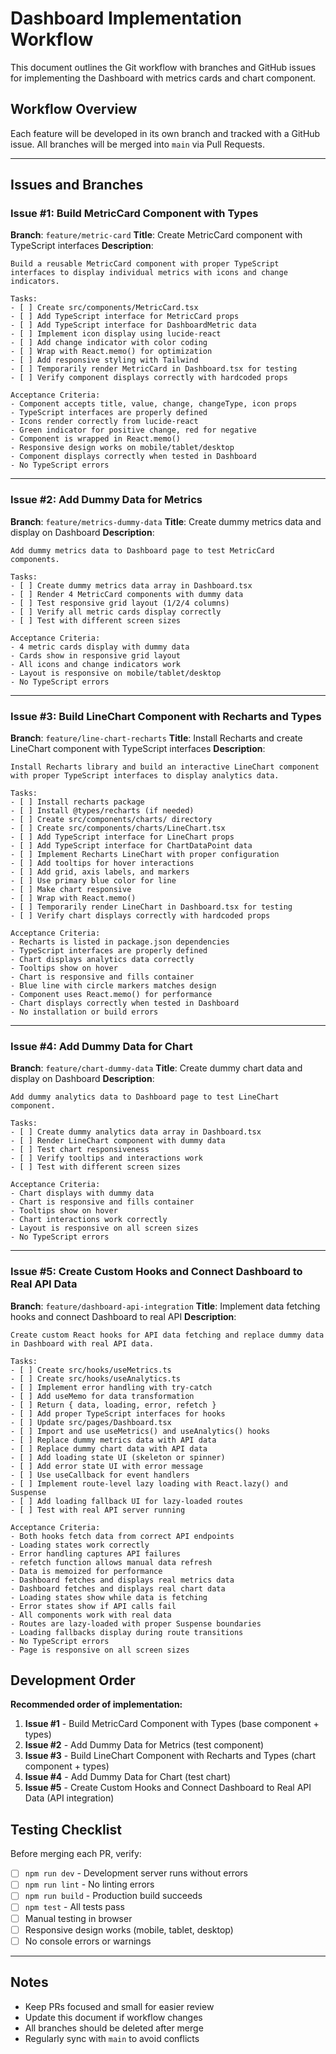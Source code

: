 # Dashboard Implementation Workflow

This document outlines the Git workflow with branches and GitHub issues for implementing the Dashboard with metrics cards and chart component.

## Workflow Overview

Each feature will be developed in its own branch and tracked with a GitHub issue. All branches will be merged into `main` via Pull Requests.

---

## Issues and Branches

### Issue #1: Build MetricCard Component with Types

**Branch**: `feature/metric-card`
**Title**: Create MetricCard component with TypeScript interfaces
**Description**:

```
Build a reusable MetricCard component with proper TypeScript interfaces to display individual metrics with icons and change indicators.

Tasks:
- [ ] Create src/components/MetricCard.tsx
- [ ] Add TypeScript interface for MetricCard props
- [ ] Add TypeScript interface for DashboardMetric data
- [ ] Implement icon display using lucide-react
- [ ] Add change indicator with color coding
- [ ] Wrap with React.memo() for optimization
- [ ] Add responsive styling with Tailwind
- [ ] Temporarily render MetricCard in Dashboard.tsx for testing
- [ ] Verify component displays correctly with hardcoded props

Acceptance Criteria:
- Component accepts title, value, change, changeType, icon props
- TypeScript interfaces are properly defined
- Icons render correctly from lucide-react
- Green indicator for positive change, red for negative
- Component is wrapped in React.memo()
- Responsive design works on mobile/tablet/desktop
- Component displays correctly when tested in Dashboard
- No TypeScript errors
```

---

### Issue #2: Add Dummy Data for Metrics

**Branch**: `feature/metrics-dummy-data`
**Title**: Create dummy metrics data and display on Dashboard
**Description**:

```
Add dummy metrics data to Dashboard page to test MetricCard components.

Tasks:
- [ ] Create dummy metrics data array in Dashboard.tsx
- [ ] Render 4 MetricCard components with dummy data
- [ ] Test responsive grid layout (1/2/4 columns)
- [ ] Verify all metric cards display correctly
- [ ] Test with different screen sizes

Acceptance Criteria:
- 4 metric cards display with dummy data
- Cards show in responsive grid layout
- All icons and change indicators work
- Layout is responsive on mobile/tablet/desktop
- No TypeScript errors
```

---

### Issue #3: Build LineChart Component with Recharts and Types

**Branch**: `feature/line-chart-recharts`
**Title**: Install Recharts and create LineChart component with TypeScript interfaces
**Description**:

```
Install Recharts library and build an interactive LineChart component with proper TypeScript interfaces to display analytics data.

Tasks:
- [ ] Install recharts package
- [ ] Install @types/recharts (if needed)
- [ ] Create src/components/charts/ directory
- [ ] Create src/components/charts/LineChart.tsx
- [ ] Add TypeScript interface for LineChart props
- [ ] Add TypeScript interface for ChartDataPoint data
- [ ] Implement Recharts LineChart with proper configuration
- [ ] Add tooltips for hover interactions
- [ ] Add grid, axis labels, and markers
- [ ] Use primary blue color for line
- [ ] Make chart responsive
- [ ] Wrap with React.memo()
- [ ] Temporarily render LineChart in Dashboard.tsx for testing
- [ ] Verify chart displays correctly with hardcoded props

Acceptance Criteria:
- Recharts is listed in package.json dependencies
- TypeScript interfaces are properly defined
- Chart displays analytics data correctly
- Tooltips show on hover
- Chart is responsive and fills container
- Blue line with circle markers matches design
- Component uses React.memo() for performance
- Chart displays correctly when tested in Dashboard
- No installation or build errors
```

---

### Issue #4: Add Dummy Data for Chart

**Branch**: `feature/chart-dummy-data`
**Title**: Create dummy chart data and display on Dashboard
**Description**:

```
Add dummy analytics data to Dashboard page to test LineChart component.

Tasks:
- [ ] Create dummy analytics data array in Dashboard.tsx
- [ ] Render LineChart component with dummy data
- [ ] Test chart responsiveness
- [ ] Verify tooltips and interactions work
- [ ] Test with different screen sizes

Acceptance Criteria:
- Chart displays with dummy data
- Chart is responsive and fills container
- Tooltips show on hover
- Chart interactions work correctly
- Layout is responsive on all screen sizes
- No TypeScript errors
```

---

### Issue #5: Create Custom Hooks and Connect Dashboard to Real API Data

**Branch**: `feature/dashboard-api-integration`
**Title**: Implement data fetching hooks and connect Dashboard to real API
**Description**:

```
Create custom React hooks for API data fetching and replace dummy data in Dashboard with real API data.

Tasks:
- [ ] Create src/hooks/useMetrics.ts
- [ ] Create src/hooks/useAnalytics.ts
- [ ] Implement error handling with try-catch
- [ ] Add useMemo for data transformation
- [ ] Return { data, loading, error, refetch }
- [ ] Add proper TypeScript interfaces for hooks
- [ ] Update src/pages/Dashboard.tsx
- [ ] Import and use useMetrics() and useAnalytics() hooks
- [ ] Replace dummy metrics data with API data
- [ ] Replace dummy chart data with API data
- [ ] Add loading state UI (skeleton or spinner)
- [ ] Add error state UI with error message
- [ ] Use useCallback for event handlers
- [ ] Implement route-level lazy loading with React.lazy() and Suspense
- [ ] Add loading fallback UI for lazy-loaded routes
- [ ] Test with real API server running

Acceptance Criteria:
- Both hooks fetch data from correct API endpoints
- Loading states work correctly
- Error handling captures API failures
- refetch function allows manual data refresh
- Data is memoized for performance
- Dashboard fetches and displays real metrics data
- Dashboard fetches and displays real chart data
- Loading states show while data is fetching
- Error states show if API calls fail
- All components work with real data
- Routes are lazy-loaded with proper Suspense boundaries
- Loading fallbacks display during route transitions
- No TypeScript errors
- Page is responsive on all screen sizes
```

## Development Order

**Recommended order of implementation:**

1. **Issue #1** - Build MetricCard Component with Types (base component + types)
2. **Issue #2** - Add Dummy Data for Metrics (test component)
3. **Issue #3** - Build LineChart Component with Recharts and Types (chart component + types)
4. **Issue #4** - Add Dummy Data for Chart (test chart)
5. **Issue #5** - Create Custom Hooks and Connect Dashboard to Real API Data (API integration)

## Testing Checklist

Before merging each PR, verify:

- [ ] `npm run dev` - Development server runs without errors
- [ ] `npm run lint` - No linting errors
- [ ] `npm run build` - Production build succeeds
- [ ] `npm test` - All tests pass
- [ ] Manual testing in browser
- [ ] Responsive design works (mobile, tablet, desktop)
- [ ] No console errors or warnings

---

## Notes

- Keep PRs focused and small for easier review
- Update this document if workflow changes
- All branches should be deleted after merge
- Regularly sync with `main` to avoid conflicts
